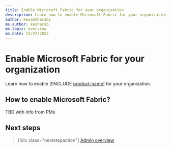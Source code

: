 ```yaml
---
title: Enable Microsoft Fabric for your organization
description: Learn how to enable Microsoft Fabric for your organization.
author: KesemSharabi
ms.author: kesharab
ms.topic: overview
ms.date: 12/27/2022
---
```


# Enable Microsoft Fabric for your organization

Learn how to enable [!INCLUDE [product-name](../includes/product-name.md)] for your organization.

## How to enable Microsoft Fabric?

TBD with info from PMs

## Next steps

>[!div class="nextstepaction"]
>[Admin overview](admin-overview.md)
